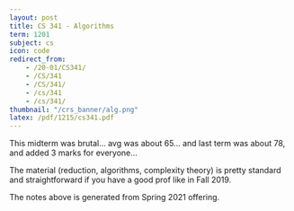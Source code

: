 ```yaml
---
layout: post
title: CS 341 - Algorithms
term: 1201
subject: cs
icon: code
redirect_from:
    - /20-01/CS341/
    - /CS/341
    - /CS/341/
    - /cs/341
    - /cs/341/
thumbnail: "/crs_banner/alg.png"
latex: /pdf/1215/cs341.pdf
---
```



This midterm was brutal... avg was about 65... and last term was about 78, and added 3 marks for everyone...

The material (reduction, algorithms, complexity theory) is pretty standard and straightforward if you have a good prof like in Fall 2019.

The notes above is generated from Spring 2021 offering.
